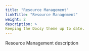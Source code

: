 ```yaml
---
title: "Resource Management"
linkTitle: "Resource Management"
weight: 2
description: >
Keeping the Docsy theme up to date.
---
```


Resource Management description
